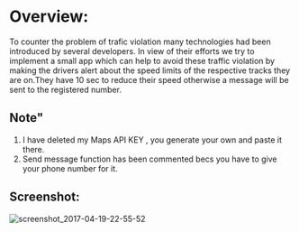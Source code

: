 # Overview:
To counter the problem of trafic violation many technologies had
been introduced by several developers.
In view of their efforts we try to implement a small app which can help to avoid these traffic violation
by making the drivers alert about the speed limits of the respective tracks they are on.They have 10 sec to reduce their speed otherwise a message will be sent to the registered number. 

## Note"
1. I have deleted my Maps API KEY , you generate your own and paste it there.
2. Send message function has been commented becs you have to give your phone number for it. 

## Screenshot:
![screenshot_2017-04-19-22-55-52](https://user-images.githubusercontent.com/30776930/42115660-73327180-7c11-11e8-9c22-ec5a295f6560.png)

     
